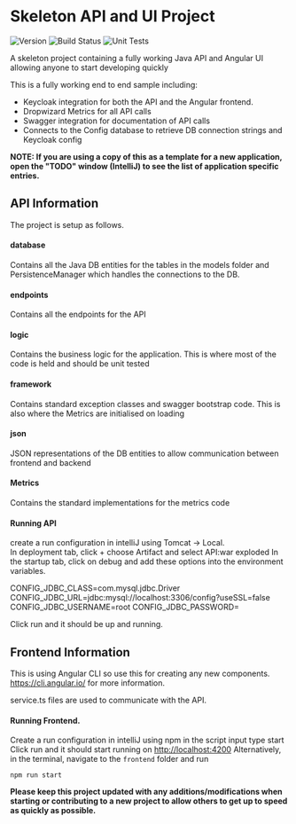 # Skeleton API and UI Project
![Version](https://s3.eu-west-2.amazonaws.com/endeavour-codebuild/badges/skeleton/version.svg)
![Build Status](https://s3.eu-west-2.amazonaws.com/endeavour-codebuild/badges/skeleton/build.svg)
![Unit Tests](https://s3.eu-west-2.amazonaws.com/endeavour-codebuild/badges/skeleton/unit-test.svg)

A skeleton project containing a fully working Java API and Angular UI allowing anyone to start developing quickly

This is a fully working end to end sample including:

* Keycloak integration for both the API and the Angular frontend.  
* Dropwizard Metrics for all API calls  
* Swagger integration for documentation of API calls  
* Connects to the Config database to retrieve DB connection strings and Keycloak config

**NOTE: If you are using a copy of this as a template for a new application, open the "TODO" window (IntelliJ) to see the list of application specific entries.**

## API Information  
The project is setup as follows.

#### database  
Contains all the Java DB entities for the tables in the models folder and PersistenceManager which handles the connections to the DB.
 
#### endpoints  
Contains all the endpoints for the API 

#### logic
Contains the business logic for the application.  This is where most of the code is held and should be unit tested

#### framework
Contains standard exception classes and swagger bootstrap code.  This is also where the Metrics are initialised on loading

#### json
JSON representations of the DB entities to allow communication between frontend and backend

#### Metrics 
Contains the standard implementations for the metrics code

#### Running API
create a run configuration in intelliJ using Tomcat -> Local.  
In deployment tab, click + choose Artifact and select API:war exploded
In the startup tab, click on debug and add these options into the environment variables. 

CONFIG_JDBC_CLASS=com.mysql.jdbc.Driver
CONFIG_JDBC_URL=jdbc:mysql://localhost:3306/config?useSSL=false
CONFIG_JDBC_USERNAME=root
CONFIG_JDBC_PASSWORD=<password>

Click run and it should be up and running.

## Frontend Information
This is using Angular CLI so use this for creating any new components.  https://cli.angular.io/ for more information.

service.ts files are used to communicate with the API.

#### Running Frontend.  
Create a run configuration in intelliJ using npm
in the script input type start
Click run and it should start running on [http://localhost:4200](http://localhost:4200/) 
Alternatively, in the terminal, navigate to the `frontend` folder and run 

`npm run start`


**Please keep this project updated with any additions/modifications when starting or contributing to a new project to allow others to get up to speed as quickly as possible.**

